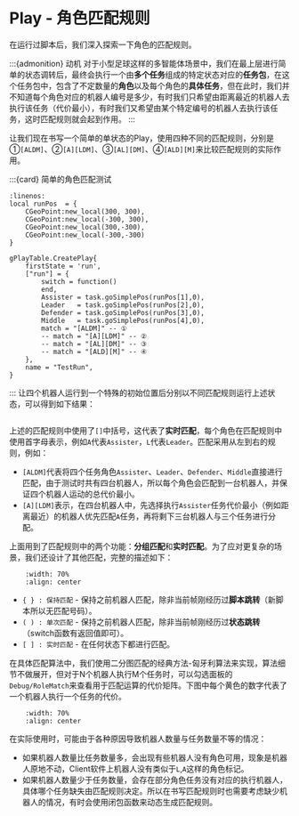 # Play - 角色匹配规则

在运行过脚本后，我们深入探索一下角色的匹配规则。

:::{admonition} 动机
对于小型足球这样的多智能体场景中，我们在最上层进行简单的状态调转后，最终会执行一个由**多个任务**组成的特定状态对应的**任务包**，在这个任务包中，包含了不定数量的**角色**以及每个角色的**具体任务**，但在此时，我们并不知道每个角色对应的机器人编号是多少，有时我们只希望由距离最近的机器人去执行该任务（代价最小），有时我们又希望由某个特定编号的机器人去执行该任务，这时匹配规则就会起到作用。
:::

让我们现在书写一个简单的单状态的Play，使用四种不同的匹配规则，分别是①`[ALDM]`、②`[A][LDM]`、③`[AL][DM]`、④`[ALD][M]`来比较匹配规则的实际作用。

:::{card} 简单的角色匹配测试
```{code-block} lua
:linenos:
local runPos  = {
    CGeoPoint:new_local(300, 300), 
    CGeoPoint:new_local(-300, 300),
    CGeoPoint:new_local(300,-300),
    CGeoPoint:new_local(-300,-300)
}

gPlayTable.CreatePlay{
    firstState = 'run',
    ["run"] = {
        switch = function()
        end,
        Assister = task.goSimplePos(runPos[1],0),
        Leader   = task.goSimplePos(runPos[2],0),
        Defender = task.goSimplePos(runPos[3],0),
        Middle   = task.goSimplePos(runPos[4],0),
        match = "[ALDM]" -- ①
        -- match = "[A][LDM]" -- ②
        -- match = "[AL][DM]" -- ③
        -- match = "[ALD][M]" -- ④
    },
    name = "TestRun",
}
```
:::
让四个机器人运行到一个特殊的初始位置后分别以不同匹配规则运行上述状态，可以得到如下结果：
```{thumbnail} ../../img/1_3_1_match_compare.png
```
上述的匹配规则中使用了`[]`中括号，这代表了**实时匹配**，每个角色在匹配规则中使用首字母表示，例如`A`代表`Assister`，`L`代表`Leader`。匹配采用从左到右的规则，例如：
* `[ALDM]`代表将四个任务角色`Assister`、`Leader`、`Defender`、`Middle`直接进行匹配，由于测试时共有四台机器人，所以每个角色会匹配到一台机器人，并保证四个机器人运动的总代价最小。
* `[A][LDM]`表示，在四台机器人中，先选择执行`Assister`任务代价最小（例如距离最近）的机器人优先匹配`A`任务，再将剩下三台机器人与三个任务进行分配。

上面用到了匹配规则中的两个功能：**分组匹配**和**实时匹配**。为了应对更复杂的场景，我们还设计了其他匹配，完整的描述如下：
```{thumbnail} ../../img/1_3_1_match_rule.png
    :width: 70%
    :align: center
```
* `{ } : 保持匹配` - 保持之前机器人匹配，除非当前帧刚经历过**脚本跳转**（新脚本所以无匹配号码）。
* `( ) : 单次匹配` - 保持之前机器人匹配，除非当前帧刚经历过**状态跳转**（switch函数有返回值即可）。
* `[ ] : 实时匹配` - 在任何状态下都进行匹配。

在具体匹配算法中，我们使用二分图匹配的经典方法-匈牙利算法来实现，算法细节不做展开，但对于N个机器人执行M个任务时，可以勾选面板的`Debug/RoleMatch`来查看用于匹配运算的代价矩阵。下图中每个黄色的数字代表了一个机器人执行一个任务的代价。
```{thumbnail} ../../img/1_3_1_match_debug.png
    :width: 70%
    :align: center
```

在实际使用时，可能由于各种原因导致机器人数量与任务数量不等的情况：
* 如果机器人数量比任务数量多，会出现有些机器人没有角色可用，现象是机器人原地不动，Client软件上机器人没有类似于`L`,`A`这样的角色标记。
* 如果机器人数量少于任务数量，会存在部分角色任务没有对应的执行机器人，具体哪个任务缺失由匹配规则决定。所以在书写匹配规则时也需要考虑缺少机器人的情况，有时会使用闭包函数来动态生成匹配规则。